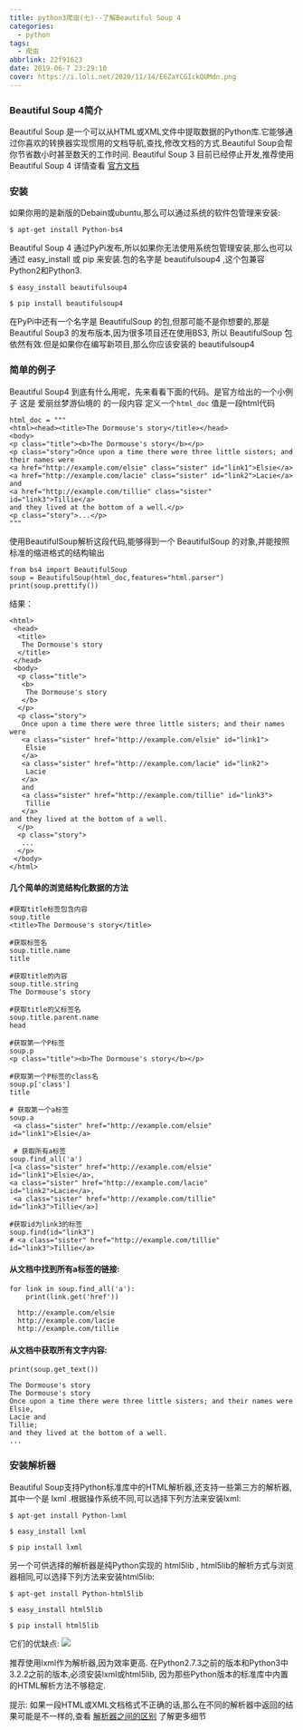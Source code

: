 ```yaml
---
title: python3爬虫(七)--了解Beautiful Soup 4
categories:
  - python
tags:
  - 爬虫
abbrlink: 22f91623
date: 2019-06-7 23:29:10
cover: https://i.loli.net/2020/11/14/E6ZaYCGIckQUMdn.png
---
```



### Beautiful Soup 4简介
Beautiful Soup 是一个可以从HTML或XML文件中提取数据的Python库.它能够通过你喜欢的转换器实现惯用的文档导航,查找,修改文档的方式.Beautiful Soup会帮你节省数小时甚至数天的工作时间.
Beautiful Soup 3 目前已经停止开发,推荐使用Beautiful Soup 4 详情查看 [官方文档](https://www.crummy.com/software/BeautifulSoup/bs4/doc/index.zh.html)
<!--more-->
### 安装
如果你用的是新版的Debain或ubuntu,那么可以通过系统的软件包管理来安装:

    $ apt-get install Python-bs4

Beautiful Soup 4 通过PyPi发布,所以如果你无法使用系统包管理安装,那么也可以通过 easy_install 或 pip 来安装.包的名字是 beautifulsoup4 ,这个包兼容Python2和Python3.

    $ easy_install beautifulsoup4
    
    $ pip install beautifulsoup4
在PyPi中还有一个名字是 BeautifulSoup 的包,但那可能不是你想要的,那是 Beautiful Soup3 的发布版本,因为很多项目还在使用BS3, 所以 BeautifulSoup 包依然有效.但是如果你在编写新项目,那么你应该安装的 beautifulsoup4 
### 简单的例子
Beautiful Soup4 到底有什么用呢，先来看看下面的代码。是官方给出的一个小例子
这是 爱丽丝梦游仙境的 的一段内容  定义一个`html_doc` 值是一段html代码

```
html_doc = """
<html><head><title>The Dormouse's story</title></head>
<body>
<p class="title"><b>The Dormouse's story</b></p>
<p class="story">Once upon a time there were three little sisters; and their names were
<a href="http://example.com/elsie" class="sister" id="link1">Elsie</a>
<a href="http://example.com/lacie" class="sister" id="link2">Lacie</a> and
<a href="http://example.com/tillie" class="sister" id="link3">Tillie</a>
and they lived at the bottom of a well.</p>
<p class="story">...</p>
"""
```
使用BeautifulSoup解析这段代码,能够得到一个 BeautifulSoup 的对象,并能按照标准的缩进格式的结构输出
```
from bs4 import BeautifulSoup
soup = BeautifulSoup(html_doc,features="html.parser")
print(soup.prettify())
```

结果：

```
<html>
 <head>
  <title>
   The Dormouse's story
  </title>
 </head>
 <body>
  <p class="title">
   <b>
    The Dormouse's story
   </b>
  </p>
  <p class="story">
   Once upon a time there were three little sisters; and their names were
   <a class="sister" href="http://example.com/elsie" id="link1">
    Elsie
   </a>
   <a class="sister" href="http://example.com/lacie" id="link2">
    Lacie
   </a>
   and
   <a class="sister" href="http://example.com/tillie" id="link3">
    Tillie
   </a>
and they lived at the bottom of a well.
  </p>
  <p class="story">
   ...
  </p>
 </body>
</html>
```
#### 几个简单的浏览结构化数据的方法

```
#获取title标签包含内容
soup.title
<title>The Dormouse's story</title>

#获取标签名
soup.title.name
title

#获取title的内容
soup.title.string
The Dormouse's story

#获取title的父标签名
soup.title.parent.name
head

#获取第一个P标签
soup.p
<p class="title"><b>The Dormouse's story</b></p>

#获取第一个P标签的class名
soup.p['class']
title

# 获取第一个a标签
soup.a
 <a class="sister" href="http://example.com/elsie" id="link1">Elsie</a>

 # 获取所有a标签
soup.find_all('a')
[<a class="sister" href="http://example.com/elsie" id="link1">Elsie</a>,
<a class="sister" href="http://example.com/lacie" id="link2">Lacie</a>,
 <a class="sister" href="http://example.com/tillie" id="link3">Tillie</a>]

#获取id为link3的标签
soup.find(id="link3")
# <a class="sister" href="http://example.com/tillie" id="link3">Tillie</a>
```
#### 从文档中找到所有a标签的链接:

```
for link in soup.find_all('a'):
    print(link.get('href'))
    
  http://example.com/elsie
  http://example.com/lacie
  http://example.com/tillie
```
#### 从文档中获取所有文字内容:

```
print(soup.get_text())

The Dormouse's story
The Dormouse's story
Once upon a time there were three little sisters; and their names were
Elsie,
Lacie and
Tillie;
and they lived at the bottom of a well.
...
```
### 安装解析器
Beautiful Soup支持Python标准库中的HTML解析器,还支持一些第三方的解析器,其中一个是 lxml .根据操作系统不同,可以选择下列方法来安装lxml:

```
$ apt-get install Python-lxml

$ easy_install lxml

$ pip install lxml
```
另一个可供选择的解析器是纯Python实现的 html5lib , html5lib的解析方式与浏览器相同,可以选择下列方法来安装html5lib:

```
$ apt-get install Python-html5lib

$ easy_install html5lib

$ pip install html5lib
```



它们的优缺点:
![](https://i.loli.net/2019/06/13/5d026efd05eb812920.png)


推荐使用lxml作为解析器,因为效率更高. 在Python2.7.3之前的版本和Python3中3.2.2之前的版本,必须安装lxml或html5lib, 因为那些Python版本的标准库中内置的HTML解析方法不够稳定.

提示: 如果一段HTML或XML文档格式不正确的话,那么在不同的解析器中返回的结果可能是不一样的,查看 [解析器之间的区别](https://www.crummy.com/software/BeautifulSoup/bs4/doc/index.zh.html#id49) 了解更多细节

